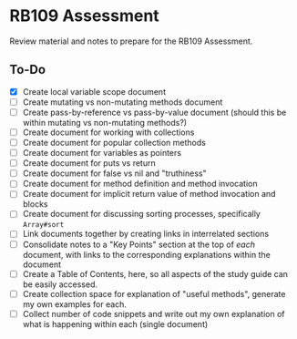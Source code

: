 # RB109 Assessment

Review material and notes to prepare for the RB109 Assessment.

## To-Do

- [x] Create local variable scope document
- [ ] Create mutating vs non-mutating methods document
- [ ] Create pass-by-reference vs pass-by-value document (should this be within mutating vs non-mutating methods?)
- [ ] Create document for working with collections
- [ ] Create document for popular collection methods
- [ ] Create document for variables as pointers
- [ ] Create document for puts vs return
- [ ] Create document for false vs nil and "truthiness"
- [ ] Create document for method definition and method invocation
- [ ] Create document for implicit return value of method invocation and blocks
- [ ] Create document for discussing sorting processes, specifically `Array#sort`
- [ ] Link documents together by creating links in interrelated sections
- [ ] Consolidate notes to a "Key Points" section at the top of _each_ document, with links to the corresponding explanations within the document
- [ ] Create a Table of Contents, here, so all aspects of the study guide can be easily accessed.
- [ ] Create collection space for explanation of "useful methods", generate my own examples for each.
- [ ] Collect number of code snippets and write out my own explanation of what is happening within each (single document)
